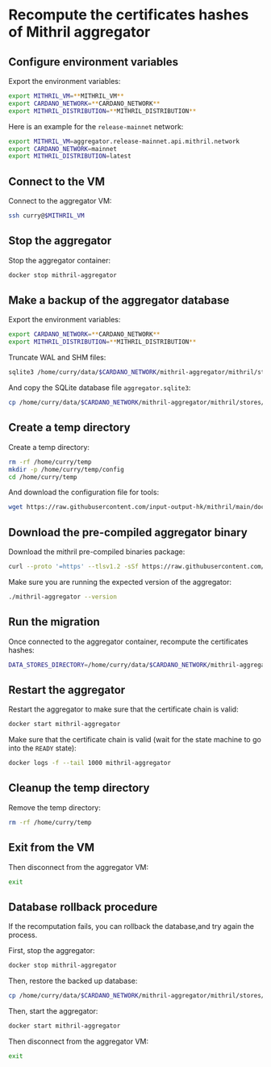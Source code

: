 # Recompute the certificates hashes of Mithril aggregator

## Configure environment variables

Export the environment variables:

```bash
export MITHRIL_VM=**MITHRIL_VM**
export CARDANO_NETWORK=**CARDANO_NETWORK**
export MITHRIL_DISTRIBUTION=**MITHRIL_DISTRIBUTION**
```

Here is an example for the `release-mainnet` network:

```bash
export MITHRIL_VM=aggregator.release-mainnet.api.mithril.network
export CARDANO_NETWORK=mainnet
export MITHRIL_DISTRIBUTION=latest
```

## Connect to the VM

Connect to the aggregator VM:

```bash
ssh curry@$MITHRIL_VM
```

## Stop the aggregator

Stop the aggregator container:

```bash
docker stop mithril-aggregator
```

## Make a backup of the aggregator database

Export the environment variables:

```bash
export CARDANO_NETWORK=**CARDANO_NETWORK**
export MITHRIL_DISTRIBUTION=**MITHRIL_DISTRIBUTION**
```

Truncate WAL and SHM files:

```bash
sqlite3 /home/curry/data/$CARDANO_NETWORK/mithril-aggregator/mithril/stores/aggregator.sqlite3 "PRAGMA wal_checkpoint(TRUNCATE);"
```

And copy the SQLite database file `aggregator.sqlite3`:

```bash
cp /home/curry/data/$CARDANO_NETWORK/mithril-aggregator/mithril/stores/aggregator.sqlite3 /home/curry/data/$CARDANO_NETWORK/mithril-aggregator/mithril/stores/aggregator.sqlite3.bak.$(date +%Y-%m-%d)
```

## Create a temp directory

Create a temp directory:

```bash
rm -rf /home/curry/temp
mkdir -p /home/curry/temp/config
cd /home/curry/temp
```

And download the configuration file for tools:

```bash
wget https://raw.githubusercontent.com/input-output-hk/mithril/main/docs/runbook/recompute-certificates-hash/config/tools.json -O /home/curry/temp/config/tools.json
```

## Download the pre-compiled aggregator binary

Download the mithril pre-compiled binaries package:

```bash
curl --proto '=https' --tlsv1.2 -sSf https://raw.githubusercontent.com/input-output-hk/mithril/refs/heads/main/mithril-install.sh | sh -s -- -c mithril-aggregator -d $MITHRIL_DISTRIBUTION -p $(pwd)
```

Make sure you are running the expected version of the aggregator:

```bash
./mithril-aggregator --version
```

## Run the migration

Once connected to the aggregator container, recompute the certificates hashes:

```bash
DATA_STORES_DIRECTORY=/home/curry/data/$CARDANO_NETWORK/mithril-aggregator/mithril/stores/ ./mithril-aggregator --run-mode tools -vvv tools recompute-certificates-hash
```

## Restart the aggregator

Restart the aggregator to make sure that the certificate chain is valid:

```bash
docker start mithril-aggregator
```

Make sure that the certificate chain is valid (wait for the state machine to go into the `READY` state):

```bash
docker logs -f --tail 1000 mithril-aggregator
```

## Cleanup the temp directory

Remove the temp directory:

```bash
rm -rf /home/curry/temp
```

## Exit from the VM

Then disconnect from the aggregator VM:

```bash
exit
```

## Database rollback procedure

If the recomputation fails, you can rollback the database,and try again the process.

First, stop the aggregator:

```bash
docker stop mithril-aggregator
```

Then, restore the backed up database:

```bash
cp /home/curry/data/$CARDANO_NETWORK/mithril-aggregator/mithril/stores/aggregator.sqlite3.bak.$(date +%Y-%m-%d) /home/curry/data/$CARDANO_NETWORK/mithril-aggregator/mithril/stores/aggregator.sqlite3
```

Then, start the aggregator:

```bash
docker start mithril-aggregator
```

Then disconnect from the aggregator VM:

```bash
exit
```
